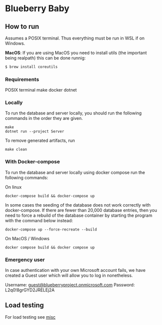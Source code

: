 # Blueberry Baby

## How to run

Assumes a POSIX terminal. Thus everything must be run in WSL if on Windows.

**MacOS**: If you are using MacOS you need to install utils (the important being realpath) this can be done runnig:

```bash
$ brew install coreutils
```

### Requirements

POSIX terminal
make
docker
dotnet

### Locally

To run the database and server locally, you should run the following commands in the order they are given.

```shell
make
dotnet run --project Server
```

To remove generated artifacts, run

```shell
make clean
```

### With Docker-compose

To run the database and server locally using docker compose run the following commands:

On linux

```shell
docker-compose build && docker-compose up
```

In some cases the seeding of the database does not work correctly with docker-compose.
If there are fewer than 20,000 database entries, then you need to force a rebuild of
the database container by starting the program with the command below instead:
```shell
docker-compose up --force-recreate --build
```

On MacOS / Windows

```shell
docker compose build && docker compose up
```

### Emergency user

In case authentication with your own Microsoft account fails, we have created a Guest user which will allow you to log in
nonetheless.

Username: guest@blueberryproject.onmicrosoft.com
Password: L2q0!8grGYD2JRELEj2A

## Load testing

For load testing see [misc](/Misc)

